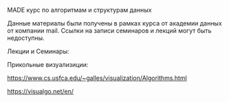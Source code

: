 MADE курс по алгоритмам и структурам данных

Данные материалы были получены в рамках курса от академии данных от компании mail. Ссылки на записи семинаров и лекций могут быть недоступны.

Лекции и Семинары:

Прикольные визуализиции:

https://www.cs.usfca.edu/~galles/visualization/Algorithms.html

https://visualgo.net/en/
